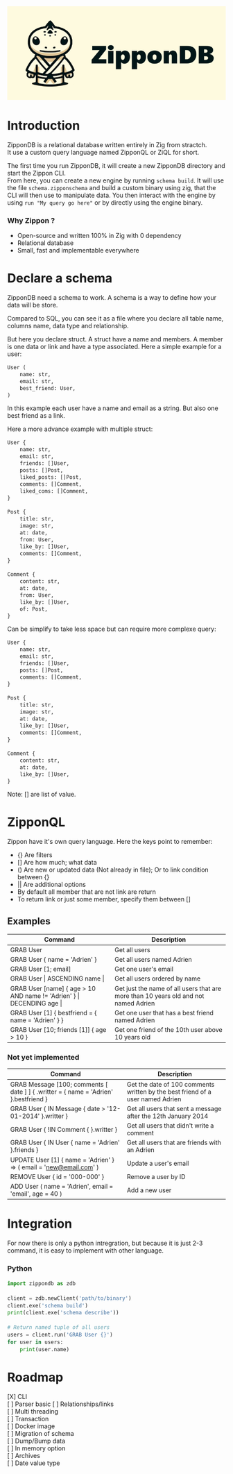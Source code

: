 ![alt text](https://github.com/MrBounty/ZipponDB/blob/main/banner.png)

# Introduction

ZipponDB is a relational database written entirely in Zig from stractch.  
It use a custom query language named ZipponQL or ZiQL for short.

The first time you run ZipponDB, it will create a new ZipponDB directory and start the Zippon CLI.  
From here, you can create a new engine by running `schema build`. It will use the file `schema.zipponschema` and build a custom binary
using zig, that the CLI will then use to manipulate data. You then interact with the engine by using `run "My query go here"` or
by directly using the engine binary.

### Why Zippon ?

- Open-source and written 100% in Zig with 0 dependency
- Relational database
- Small, fast and implementable everywhere

# Declare a schema

ZipponDB need a schema to work. A schema is a way to define how your data will be store. 

Compared to SQL, you can see it as a file where you declare all table name, columns name, data type and relationship. 

But here you declare struct. A struct have a name and members. A member is one data or link and have a type associated. Here a simple example for a user:

```
User (
    name: str,
    email: str,
    best_friend: User,
)
```

In this example each user have a name and email as a string. But also one best friend as a link. 

Here a more advance example with multiple struct:
```
User {
    name: str,
    email: str,
    friends: []User,
    posts: []Post,
    liked_posts: []Post,
    comments: []Comment,
    liked_coms: []Comment,
}

Post {
    title: str,
    image: str,
    at: date,
    from: User,
    like_by: []User,
    comments: []Comment,
}

Comment {
    content: str,
    at: date,
    from: User,
    like_by: []User,
    of: Post,
}
```

Can be simplify to take less space but can require more complexe query:

```
User {
    name: str,
    email: str,
    friends: []User,
    posts: []Post,
    comments: []Comment,
}

Post {
    title: str,
    image: str,
    at: date,
    like_by: []User,
    comments: []Comment,
}

Comment {
    content: str,
    at: date,
    like_by: []User,
}
```

Note: [] are list of value.

# ZipponQL

Zippon have it's own query language. Here the keys point to remember:

- {} Are filters
- [] Are how much; what data
- () Are new or updated data (Not already in file); Or to link condition between {}
- || Are additional options
- By default all member that are not link are return
- To return link or just some member, specify them between []

## Examples
| Command | Description |
| --- | --- |
| GRAB User | Get all users |
| GRAB User { name = 'Adrien' } | Get all users named Adrien |
| GRAB User [1; email] | Get one user's email |
| GRAB User \| ASCENDING name \| | Get all users ordered by name |
| GRAB User [name] { age > 10 AND name != 'Adrien' } \| DECENDING age \| | Get just the name of all users that are more than 10 years old and not named Adrien |
| GRAB User [1] { bestfriend = { name = 'Adrien' } } | Get one user that has a best friend named Adrien |
| GRAB User [10; friends [1]] { age > 10 } | Get one friend of the 10th user above 10 years old |

### Not yet implemented
| Command | Description |
| --- | --- |
| GRAB Message [100; comments [ date ] ] { .writter = { name = 'Adrien' }.bestfriend } | Get the date of 100 comments written by the best friend of a user named Adrien |
| GRAB User { IN Message { date > '12-01-2014' }.writter } | Get all users that sent a message after the 12th January 2014 |
| GRAB User { !IN Comment { }.writter } | Get all users that didn't write a comment |
| GRAB User { IN User { name = 'Adrien' }.friends } | Get all users that are friends with an Adrien |
| UPDATE User [1] { name = 'Adrien' } => ( email = 'new@email.com' ) | Update a user's email |
| REMOVE User { id = '000-000' } | Remove a user by ID |
| ADD User ( name = 'Adrien', email = 'email', age = 40 ) | Add a new user |

# Integration

For now there is only a python intregration, but because it is just 2-3 command, it is easy to implement with other language.

### Python

```python
import zippondb as zdb

client = zdb.newClient('path/to/binary')
client.exe('schema build')
print(client.exe('schema describe'))

# Return named tuple of all users
users = client.run('GRAB User {}')
for user in users:
    print(user.name)
```

# Roadmap

[X] CLI  
[ ] Parser basic
[ ] Relationships/links  
[ ] Multi threading  
[ ] Transaction  
[ ] Docker image  
[ ] Migration of schema  
[ ] Dump/Bump data  
[ ] In memory option  
[ ] Archives  
[ ] Date value type  
